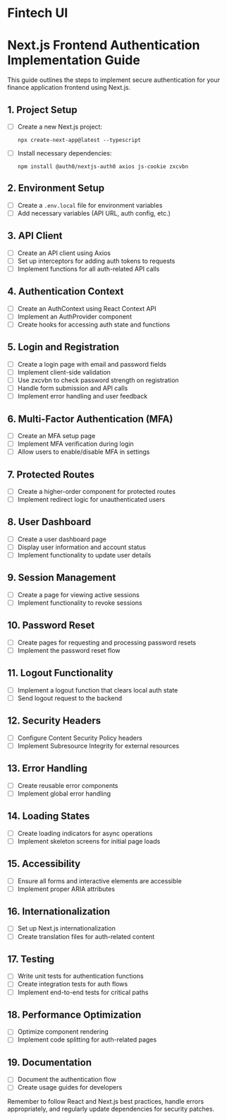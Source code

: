 # Fintech UI

# Next.js Frontend Authentication Implementation Guide

This guide outlines the steps to implement secure authentication for your finance application frontend using Next.js.

## 1. Project Setup

- [ ] Create a new Next.js project:
  ```
  npx create-next-app@latest --typescript
  ```
- [ ] Install necessary dependencies:
  ```
  npm install @auth0/nextjs-auth0 axios js-cookie zxcvbn
  ```

## 2. Environment Setup

- [ ] Create a `.env.local` file for environment variables
- [ ] Add necessary variables (API URL, auth config, etc.)

## 3. API Client

- [ ] Create an API client using Axios
- [ ] Set up interceptors for adding auth tokens to requests
- [ ] Implement functions for all auth-related API calls

## 4. Authentication Context

- [ ] Create an AuthContext using React Context API
- [ ] Implement an AuthProvider component
- [ ] Create hooks for accessing auth state and functions

## 5. Login and Registration

- [ ] Create a login page with email and password fields
- [ ] Implement client-side validation
- [ ] Use zxcvbn to check password strength on registration
- [ ] Handle form submission and API calls
- [ ] Implement error handling and user feedback

## 6. Multi-Factor Authentication (MFA)

- [ ] Create an MFA setup page
- [ ] Implement MFA verification during login
- [ ] Allow users to enable/disable MFA in settings

## 7. Protected Routes

- [ ] Create a higher-order component for protected routes
- [ ] Implement redirect logic for unauthenticated users

## 8. User Dashboard

- [ ] Create a user dashboard page
- [ ] Display user information and account status
- [ ] Implement functionality to update user details

## 9. Session Management

- [ ] Create a page for viewing active sessions
- [ ] Implement functionality to revoke sessions

## 10. Password Reset

- [ ] Create pages for requesting and processing password resets
- [ ] Implement the password reset flow

## 11. Logout Functionality

- [ ] Implement a logout function that clears local auth state
- [ ] Send logout request to the backend

## 12. Security Headers

- [ ] Configure Content Security Policy headers
- [ ] Implement Subresource Integrity for external resources

## 13. Error Handling

- [ ] Create reusable error components
- [ ] Implement global error handling

## 14. Loading States

- [ ] Create loading indicators for async operations
- [ ] Implement skeleton screens for initial page loads

## 15. Accessibility

- [ ] Ensure all forms and interactive elements are accessible
- [ ] Implement proper ARIA attributes

## 16. Internationalization

- [ ] Set up Next.js internationalization
- [ ] Create translation files for auth-related content

## 17. Testing

- [ ] Write unit tests for authentication functions
- [ ] Create integration tests for auth flows
- [ ] Implement end-to-end tests for critical paths

## 18. Performance Optimization

- [ ] Optimize component rendering
- [ ] Implement code splitting for auth-related pages

## 19. Documentation

- [ ] Document the authentication flow
- [ ] Create usage guides for developers

Remember to follow React and Next.js best practices, handle errors appropriately, and regularly update dependencies for security patches.
